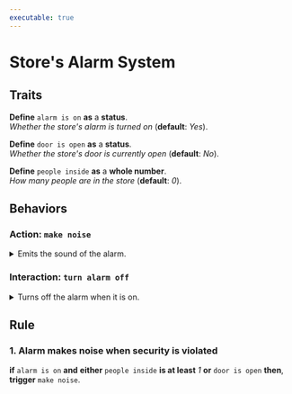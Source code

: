 ```yaml
---
executable: true
---
```


# Store's Alarm System

## Traits

**Define** `alarm is on` **as** a **status**.\
_Whether the store's alarm is turned on_ (**default**: _Yes_).

**Define** `door is open` **as** a **status**.\
_Whether the store's door is currently open_ (**default**: _No_).

**Define** `people inside` **as** a **whole number**.\
_How many people are in the store_ (**default**: _0_).

## Behaviors

### **Action**: `make noise`

<details>
<summary>Emits the sound of the alarm.</summary>

> Set `noise` to _"WEE-OO WEE-OO WEE-OO"_.\
> **Say** `noise`.

</details>

### **Interaction**: `turn alarm off`

<details>
<summary>Turns off the alarm when it is on.</summary>

> **if** `alarm is on` **then**:
>
> > **Set** `alarm is on` **to** _No_.
> > **Say** _"Alarm has been turned off"_

</details>

## Rule

### 1. Alarm makes noise when security is violated

**if** `alarm is on` **and** **either** `people inside` **is at least** _1_ **or** `door is open`
**then**, **trigger** `make noise`.
